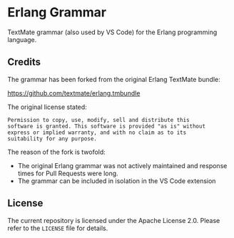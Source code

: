 # Erlang Grammar

TextMate grammar (also used by VS Code) for the Erlang programming language.

## Credits

The grammar has been forked from the original Erlang TextMate bundle:

https://github.com/textmate/erlang.tmbundle

The original license stated:

```
Permission to copy, use, modify, sell and distribute this
software is granted. This software is provided "as is" without
express or implied warranty, and with no claim as to its
suitability for any purpose.
```

The reason of the fork is twofold:

* The original Erlang grammar was not actively maintained and response
  times for Pull Requests were long.
* The grammar can be included in isolation in the VS Code extension

## License

The current repository is licensed under the Apache License 2.0.
Please refer to the `LICENSE` file for details.
